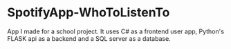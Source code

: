 # SpotifyApp-WhoToListenTo
App I made for a school project. It uses C# as a frontend user app, Python's FLASK api as a backend and a SQL server as a database.
